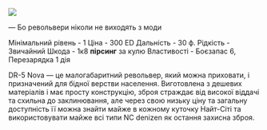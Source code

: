 
[![](https://static.wikia.nocookie.net/cyberpunk/images/0/02/Nova_Default.png/revision/latest/scale-to-width-down/350?cb=20210607162630)](https://static.wikia.nocookie.net/cyberpunk/images/0/02/Nova_Default.png/revision/latest?cb=20210607162630)

— Бо револьвери ніколи не виходять з моди

Мінімальний рівень - 1
Ціна - 300 ED
Дальність - 30 ф.
Рідкість - Звичайний
Шкода - 1к8 **пірсинг** за кулю
Властивості - Боєзапас 6, Перезарядка 1 дія

DR-5 Nova — це малогабаритний револьвер, який можна приховати, і призначений для бідної верстви населення. Виготовлена ​​з дешевих матеріалів і має просту конструкцію, зброя страждає від високої віддачі та схильна до заклинювання, але через свою низьку ціну та загальну доступність її можна знайти майже в кожному куточку Найт-Сіті та використовувати майже всі типи NC denizen як остання захисна зброя.